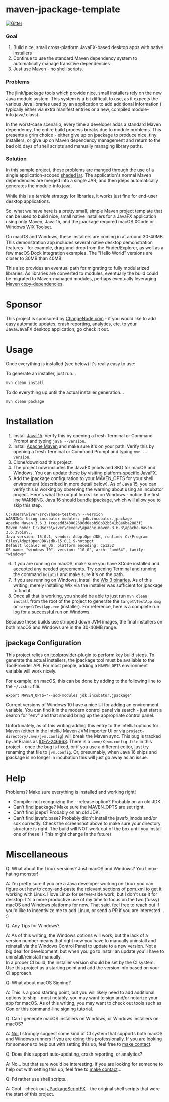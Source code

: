 # maven-jpackage-template

[![Gitter](https://badges.gitter.im/Join%20Chat.svg)](https://gitter.im/maven-jpackage-template/community)

### Goal

1. Build nice, small cross-platform JavaFX-based desktop apps with native installers
2. Continue to use the standard Maven dependency system to automatically manage transitive dependencies
3. Just use Maven - no shell scripts.

### Problems

The jlink/jpackage tools which provide nice, small installers rely on the new Java module system. This system is a bit
difficult to use, as it expects the various Java libraries used by an application to add additional information (
typically either via extra manifest entries or a new, compiled module-info.java/.class).

In the worst-case scenario, every time a developer adds a standard Maven dependency, the entire build process breaks due
to module problems. This presents a grim choice - either give up on jpackage to produce nice, tiny installers, or give
up on Maven dependency management and return to the bad old days of shell scripts and manually managing library paths.

### Solution

In this sample project, these problems are manged through the use of a single
application-scoped [shaded jar](https://maven.apache.org/plugins/maven-shade-plugin/). The application's normal Maven
dependencies are merged into a single JAR, and then jdeps automatically generates the module-info.java.

While this is a *terrible* strategy for libraries, it works just fine for end-user desktop applications.

So, what we have here is a pretty small, simple Maven project template that can be used to build nice, small native
installers for a JavaFX application using only Maven, Java 15, and the jpackage required macOS XCode or
Windows [WiX Toolset](https://wixtoolset.org/).

On macOS and Windows, these installers are coming in at around 30-40MB. This demonstration app includes several native
desktop demonstration features - for example, drag-and-drop from the Finder/Explorer, as well as a few macOS Dock
integration examples. The "Hello World" versions are closer to 30MB than 40MB.

This also provides an eventual path for migrating to fully modularized libraries. As libraries are converted to modules,
eventually the build could be migrated to Maven-managed modules, perhaps eventually leveraging
[Maven copy-dependencies](https://maven.apache.org/plugins/maven-dependency-plugin/copy-dependencies-mojo.html).

# Sponsor

This project is sponsored by [ChangeNode.com](https://changenode.com/) - if you would like to add easy automatic updates, 
crash reporting, analytics, etc. to your Java/JavaFX desktop application, go check it out.

# Usage

Once everything is installed (see below) it's really easy to use:

To generate an installer, just run...

`mvn clean install`

To do everything up until the actual installer generation...

`mvn clean package`

# Installation

1. Install [Java 15](https://adoptopenjdk.net/). Verify this by opening a fresh Terminal or Command Prompt and
   typing `java --version`.
2. Install [Apache Maven](http://maven.apache.org/install.html) and make sure it's on your path. Verify this by opening
   a fresh Terminal or Command Prompt and typing `mvn --version`.
3. Clone/download this project.
4. The project now includes the JavaFX jmods and SKD for macOS and Windows. You can update these by
   visiting [platform-specific JavaFX](https://gluonhq.com/products/javafx/).
5. Add the jpackage configuration to your MAVEN_OPTS for your shell environment (described in more detail below). As of
   Java 15, you can verify this is working by observing the warning about using an incubator project. Here's what the
   output looks like on Windows - notice the first line WARNING. Java 16 should bundle jpackage, which will allow you to
   skip this step.

``` 
C:\Users\wiver\src\shade-test>mvn --version
WARNING: Using incubator modules: jdk.incubator.jpackage
Apache Maven 3.6.3 (cecedd343002696d0abb50b32b541b8a6ba2883f)
Maven home: C:\Users\wiver\devenv\apache-maven-3.6.3\apache-maven-3.6.3\bin\..
Java version: 15.0.1, vendor: AdoptOpenJDK, runtime: C:\Program Files\AdoptOpenJDK\jdk-15.0.1.9-hotspot
Default locale: en_US, platform encoding: Cp1252
OS name: "windows 10", version: "10.0", arch: "amd64", family: "windows"
```

6. If you are running on macOS, make sure you have XCode installed and accepted any needed agreements. Try opening
   Terminal and running the command `hdiutil` and make sure it's on the path.
7. If you are running on Windows, install the [Wix 3 binaries](https://github.com/wixtoolset/wix3/releases/). As of this
   writing, merely installing Wix via the installer was sufficient for jpackage to find it.
8. Once all that is working, you should be able to just run `mvn clean install` from the root of the project to generate
   the `target\TestApp.dmg` or `target\TestApp.exe` (installer). For reference, here is a complete run log
   for [a successful run on Windows](docs/sample-windows-run.md).

Because these builds use stripped down JVM images, the final installers on both macOS and Windows are in the 30-40MB
range.

## jpackage Configuration

This project relies on [jtoolprovider-plugin](https://github.com/wiverson/jtoolprovider-plugin)
to perform key build steps. To generate the actual installers, the jpackage tool must be available to the ToolProvider
API. For most people, adding a `MAVEN_OPTS` environment variable will work nicely.

For example, on macOS, this can be done by adding to the following line to the `~/.zshrc` file.

`export MAVEN_OPTS="--add-modules jdk.incubator.jpackage"`

Current versions of Windows 10 have a nice UI for adding an environment variable. You can find it in the modern control
panel via search - just start a search for "env" and that should bring up the appropriate control panel.

Unfortunately, as of this writing adding this entry to the IntelliJ options for Maven (either in the IntelliJ Maven JVM
importer UI or via `project-directory/.mvn/jvm.config`) will break the Maven sync. This bug is tracked by JetBrains as
[IDEA-246963](https://youtrack.jetbrains.com/issue/IDEA-246963). There is a `.mvn/Xjvm.config file` in this project -
once the bug is fixed, or if you use a different editor, just try renaming that file to `jvm.config`. Or, presumably,
when Java 16 ships and jpackage is no longer in incubation this will just go away as an issue.

# Help

Problems? Make sure everything is installed and working right!

- Compiler not recognizing the --release option? Probably on an old JDK.
- Can't find jpackage? Make sure the MAVEN_OPTS are set right.
- Can't find jdeps? Probably on an old JDK.
- Can't find javafx.base? Probably didn't install the javafx jmods and/or sdk correctly. Check the screenshot above to
  make sure your directory structure is right. The build will NOT work out of the box until you install one of these! (
  This might change in the future)

# Miscellaneous

Q: What about the Linux versions? Just macOS and Windows? You Linux-hating monster!

A: I'm pretty sure if you are a Java developer working on Linux you can figure out how to copy-and-paste the relevant
sections of pom.xml to get it working with Linux. I love Linux for server-side work, but I don't use it for desktop.
It's a more productive use of my time to focus on the two (fussy)
macOS and Windows platforms for now. That said, feel free to [reach out](https://doublerobot.com/contact)
if you'd like to incentivize me to add Linux, or send a PR if you are interested...  :)

Q: Any Tips for Windows?

A: As of this writing, the Windows options will work, but the lack of a version number means that right now you have to
manually uninstall and reinstall via the Windows Control Panel to update to a new version. Not a big deal for
development, but when you go to install an update you'll have to uninstall/reinstall manually.  
In a proper CI build, the installer version should be set by the CI system. Use this project as a starting point and add
the version info based on your CI approach.

Q: What about macOS Signing?

A: This is a good starting point, but you will likely need to add additional options to ship - most notably, you may
want to sign and/or notarize your app for macOS. As of this writing, you may want to check out tools such
as [Gon](https://github.com/nordcloud/gon)
or [this command-line signing tutorial](https://blog.dgunia.de/2020/02/12/signed-macos-programs-with-java-14/).

Q: Can I generate macOS installers on Windows, or Windows installers on macOS?

A: [No.](https://openjdk.java.net/jeps/392) I strongly suggest some kind of CI system that supports both macOS and
Windows runners if you are doing this professionally. If you are looking for someone to help out with setting this up,
feel free to [make contact](https://doublerobot.com/contact).

Q: Does this support auto-updating, crash reporting, or analytics?

A: No... but that sure would be interesting. If you are looking for someone to help out with setting this up, feel free
to [make contact](https://changenode.com/)...

Q: I'd rather use shell scripts.

A: Cool - check out [JPackageScriptFX](https://github.com/dlemmermann/JPackageScriptFX) - the original shell scripts
that were the start of this project.
